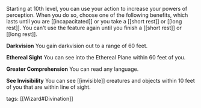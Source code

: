 Starting at 10th level, you can use your action to increase your powers of perception. When you do so, choose one of the following benefits, which lasts until you are [[incapacitated]] or you take a [[short rest]] or [[long rest]]. You can't use the feature again until you finish a [[short rest]] or [[long rest]].

**Darkvision** You gain darkvision out to a range of 60 feet.

**Ethereal Sight** You can see into the Ethereal Plane within 60 feet of you.

**Greater Comprehension** You can read any language.

**See Invisibility** You can see [[invisible]] creatures and objects within 10 feet of you that are within line of sight.

tags: [[Wizard#Divination]]